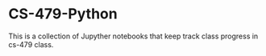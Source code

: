 # CS-479-Python

This is a collection of Jupyther notebooks that keep track class progress in cs-479 class.